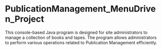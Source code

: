 # PublicationManagement_MenuDriven_Project
This console-based Java program is designed for site administrators to manage a collection of books and tapes. The program allows administrators to perform various operations related to Publication Management efficiently.
